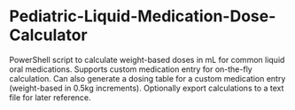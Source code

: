 # Pediatric-Liquid-Medication-Dose-Calculator
PowerShell script to calculate weight-based doses in mL for common liquid oral medications. Supports custom medication entry for on-the-fly calculation. Can also generate a dosing table for a custom medication entry (weight-based in 0.5kg increments). Optionally export calculations to a text file for later reference.
